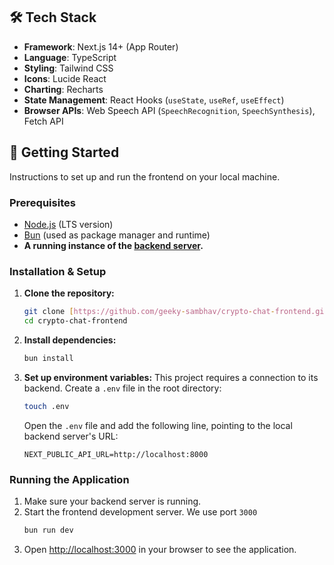 ## 🛠️ Tech Stack

- **Framework**: Next.js 14+ (App Router)
- **Language**: TypeScript
- **Styling**: Tailwind CSS
- **Icons**: Lucide React
- **Charting**: Recharts
- **State Management**: React Hooks (`useState`, `useRef`, `useEffect`)
- **Browser APIs**: Web Speech API (`SpeechRecognition`, `SpeechSynthesis`), Fetch API

## 🚀 Getting Started

Instructions to set up and run the frontend on your local machine.

### Prerequisites

- [Node.js](https://nodejs.org/) (LTS version)
- [Bun](https://bun.sh/) (used as package manager and runtime)
- **A running instance of the [backend server](https://github.com/your-username/crypto-chat-backend-bun).**

### Installation & Setup

1.  **Clone the repository:**
    ```bash
    git clone [https://github.com/geeky-sambhav/crypto-chat-frontend.git](https://github.com/geeky-sambhav/crypto-chat-frontend.git)
    cd crypto-chat-frontend
    ```

2.  **Install dependencies:**
    ```bash
    bun install
    ```

3.  **Set up environment variables:**
    This project requires a connection to its backend. Create a `.env` file in the root directory:
    ```bash
    touch .env
    ```
    Open the `.env` file and add the following line, pointing to the local backend server's URL:
    ```
    NEXT_PUBLIC_API_URL=http://localhost:8000
    ```

### Running the Application

1.  Make sure your backend server is running.
2.  Start the frontend development server. We use port `3000` 
    ```bash
    bun run dev 
    ```
3.  Open [http://localhost:3000](http://localhost:3000) in your browser to see the application.
